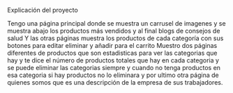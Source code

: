 Explicación del proyecto

Tengo una página principal donde se muestra un carrusel de imagenes y se muestra abajo los productos más vendidos y al final blogs de consejos de salud
Y las otras páginas muestra los productos de cada categoría con sus botones para editar eliminar y añadir para el carrito
Muestro dos páginas diferentes de productos que son estadisticas para ver las categorias que hay y te dice el número de productos totales que hay en cada categoria
y se puede eliminar las categorias siempre y cuando no tenga productos en esa categoria si hay productos no lo eliminara y por ultimo otra página de quienes somos
que es una descripción de la empresa de sus trabajadores.
